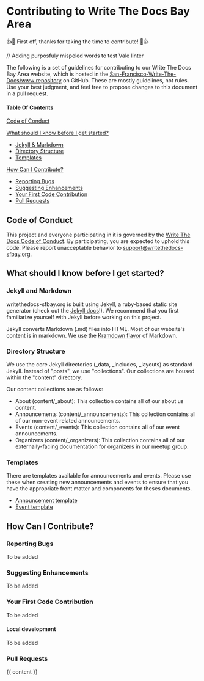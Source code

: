 # Contributing to Write The Docs Bay Area

:+1::tada: First off, thanks for taking the time to contribute! :tada::+1:

// Adding purposfuly mispeled words to test Vale linter

The following is a set of guidelines for contributing to our Write The Docs Bay Area website, which is hosted in the [San-Francisco-Write-The-Docs/www repository](https://github.com/San-Francisco-Write-The-Docs/www) on GitHub. These are mostly guidelines, not rules. Use your best judgment, and feel free to propose changes to this document in a pull request.

#### Table Of Contents

[Code of Conduct](#code-of-conduct)

[What should I know before I get started?](#what-should-i-know-before-i-get-started)
  * [Jekyll & Markdown](#jekyll-and-markdown)
  * [Directory Structure](#directory-structure)
  * [Templates](#templates)

[How Can I Contribute?](#how-can-i-contribute)
  * [Reporting Bugs](#reporting-bugs)
  * [Suggesting Enhancements](#suggesting-enhancements)
  * [Your First Code Contribution](#your-first-code-contribution)
  * [Pull Requests](#pull-requests)

## Code of Conduct

This project and everyone participating in it is governed by the [Write The Docs Code of Conduct](CODE_OF_CONDUCT.md). By participating, you are expected to uphold this code. Please report unacceptable behavior to [support@writethedocs-sfbay.org](mailto:support@writethedocs-sfbay.org).


## What should I know before I get started?

### Jekyll and Markdown

writethedocs-sfbay.org is built using Jekyll, a ruby-based static site generator (check out the [Jekyll docs](https://jekyllrb.com/docs/)!). We recommend that you first familiarize yourself with Jekyll before working on this project. 

Jekyll converts Markdown (.md) files into HTML. Most of our website's content is in markdown. We use the [Kramdown flavor](kramdown.getalong.com) of Markdown.  

### Directory Structure

We use the core Jekyll directories (_data, _includes, _layouts) as standard Jekyll. Instead of "posts", we use "collections". Our collections are housed within the "content" directory. 

Our content collections are as follows:

* About (content/_about): This collection contains all of our about us content.
* Announcements (content/_announcements): This collection contains all of our non-event related announcements.
* Events (content/_events): This collection contains all of our event announcements. 
* Organizers (content/_organizers): This collection contains all of our externally-facing documentation for organizers in our meetup group.

### Templates

There are templates available for announcements and events. Please use these when creating new announcements and events to ensure that you have the appropriate front matter and components for theses documents.

* [Announcement template](https://github.com/San-Francisco-Write-The-Docs/www/blob/master/content/_announcements/_template.md)
* [Event template](https://github.com/San-Francisco-Write-The-Docs/www/blob/master/content/_events/_template.md)

## How Can I Contribute?

### Reporting Bugs

To be added

### Suggesting Enhancements

To be added

### Your First Code Contribution

To be added

#### Local development

To be added

### Pull Requests

{{ content }}
